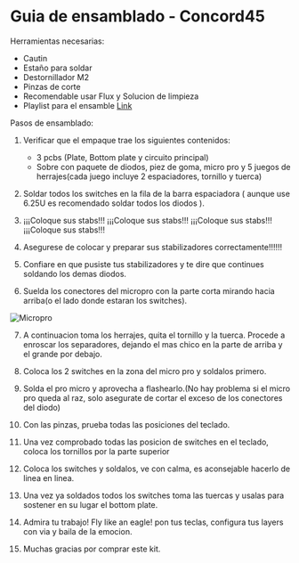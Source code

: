 # Guia de ensamblado - Concord45

Herramientas necesarias:

* Cautin
* Estaño para soldar
* Destornillador M2
* Pinzas de corte
* Recomendable usar Flux  y Solucion de limpieza
* Playlist para el ensamble [Link](https://open.spotify.com/playlist/6qfIruCkUcFU4PvaW4ukVK?si=HYLfgh7kQTiTR4PnbFm5Hg)

Pasos de ensamblado:

1. Verificar que el empaque trae los siguientes contenidos:
    - 3 pcbs (Plate, Bottom plate y circuito principal)
    - Sobre con paquete de diodos, piez de goma, micro pro y 5 juegos de herrajes(cada juego incluye 2 espaciadores, tornillo y tuerca)

2. Soldar todos los switches en la fila de la barra espaciadora ( aunque use 6.25U es recomendado soldar   todos los diodos ).

3. ¡¡¡Coloque sus stabs!!!  ¡¡¡Coloque sus stabs!!!  ¡¡¡Coloque sus stabs!!!  ¡¡¡Coloque sus stabs!!!

4. Asegurese de colocar y preparar sus stabilizadores correctamente!!!!!!

5. Confiare en que pusiste tus stabilizadores y te dire que continues soldando los demas diodos.

6. Suelda los conectores del micropro con la parte corta mirando hacia arriba(o el lado donde estaran los switches).

![Micropro](https://drive.google.com/file/d/1GOHPgpX-pNuWXxJzik0_Ezrfi3OyVZpj/view?usp=sharing)

7. A continuacion toma los herrajes, quita el tornillo y la tuerca. Procede a enroscar los separadores, dejando el mas chico en la parte de arriba y el grande por debajo.

8. Coloca  los 2 switches en la zona del micro pro y soldalos primero.

9. Solda el pro micro y aprovecha a flashearlo.(No hay problema si el micro pro queda al raz, solo asegurate de cortar el exceso de los conectores del diodo)

10. Con las pinzas, prueba todas las posiciones del teclado.

11. Una vez comprobado todas las posicion de switches en el teclado, coloca los tornillos por la parte superior

12. Coloca los switches y soldalos, ve con calma, es aconsejable hacerlo de linea en linea.

13. Una vez ya soldados todos los switches toma las tuercas y usalas para sostener en su lugar el bottom plate.

14. Admira tu trabajo! Fly like an eagle! pon tus teclas, configura tus layers con via y baila de la emocion.

15. Muchas gracias por comprar este kit.


